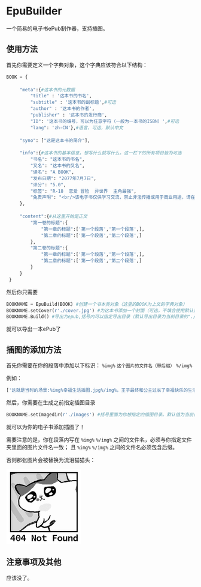 # EpuBuilder

一个简易的电子书ePub制作器，支持插图。

## 使用方法
首先你需要定义一个字典对象，这个字典应该符合以下结构：

```py
BOOK = {

     "meta":{#这本书的元数据
         "title" : '这本书的书名',
         "subtitle" : '这本书的副标题',#可选
         "author" : '这本书的作者',
         "publisher" : '这本书的发行商',
         "ID": '这本书的编号，可以为任意字符（一般为一本书的ISBN）',#可选
         "lang": 'zh-CN'},#语言，可选，默认中文

     "syno": ["这是这本书的简介"],

     "info":{#这本书的基本信息，想写什么就写什么。这一栏下的所有项目皆为可选
         "书名": "这本书的书名",
         "又名": "这本书的又名",
         "译名": "A BOOK",
         "发布日期": "2077年7月7日",
         "评分": "5.0",
         "标签": "R-18  恋爱 冒险  异世界  主角最强",
         "免责声明": "<br/>该电子书仅供学习交流，禁止非法传播或用于商业用途，请在下载后24小时内删除。感谢你的支持。"
     },

     "content":{#从这里开始是正文
         "第一卷的标题":{
             "第一章的标题":['第一个段落','第一个段落',],
             "第二章的标题":['第一个段落','第二个段落',]
         },
         "第二卷的标题":{
             "第一章的标题":['第一个段落','第一个段落',],
             "第二章的标题":['第一个段落','第二个段落',]
         }
     }
 }

```

然后你只需要
```py
BOOKNAME = EpuBuild(BOOK) #创建一个书本类对象（这里的BOOK为上文的字典对象）
BOOKNAME.setCover(r'./cover.jpg') #为这本书添加一个封面（可选，不填会使用默认封面）
BOOKNAME.Build() #导出为epub,括号内可以指定导出目录（默认导出目录为当前目录的"./output"）
```
就可以导出一本ePub了

## 插图的添加方法

首先你需要在你的段落中添加以下标识： `%img%` `这个图片的文件名（带后缀）` `%/img%`

例如：
```py
['这就是当时的场景:%img%幸福生活插图.jpg%/img%，王子最终和公主过长了幸福快乐的生活。','全书终。']
```

然后，你需要在生成之前指定插图目录
```py
BOOKNAME.setImagedir(r'./images') #括号里面为你想指定的插图目录。默认值为当前目录的 r'./images' 文件夹
```
就可以为你的电子书添加插图了！

需要注意的是，你在段落内写在 `%img%`  `%/img%` 之间的文件名，必须与你指定文件夹里面的图片文件名一致；
且 `%img%`  `%/img%` 之间的文件名必须包含后缀。

否则那张图片会被替换为流泪猫猫头：

![流泪猫猫头 图片](https://github.com/Macaron-Lawrence/EpuBuilder/blob/master/EpuBuilder/templateFiles/error_404.jpg)


## 注意事项及其他
应该没了。